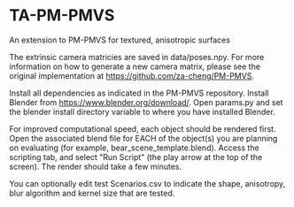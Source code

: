 # TA-PM-PMVS
An extension to PM-PMVS for textured, anisotropic surfaces

The extrinsic camera matricies are saved in data/poses.npy. For more information on how to generate a new camera matrix, please see the original implementation at https://github.com/za-cheng/PM-PMVS.

Install all dependencies as indicated in the PM-PMVS repository. Install Blender from https://www.blender.org/download/. Open params.py and set the blender install directory variable to where you have installed Blender.

For improved computational speed, each object should be rendered first. Open the associated blend file for EACH of the object(s) you are planning on evaluating (for example, bear_scene_template.blend). Access the scripting tab, and select "Run Script" (the play arrow at the top of the screen). The render should take a few minutes.

You can optionally edit test Scenarios.csv to indicate the shape, anisotropy, blur algorithm and kernel size that are tested.
